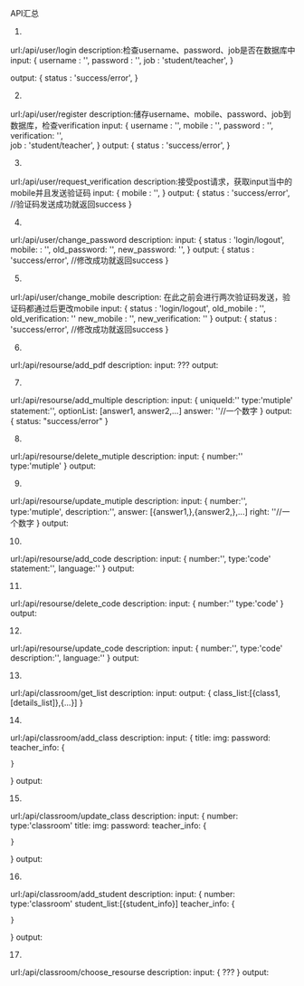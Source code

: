 API汇总

1.
url:/api/user/login
description:检查username、password、job是否在数据库中
input:
{
	username	: '',
	password	: '',
	job			: 'student/teacher',
}

output:
{
	status		: 'success/error',
}

2.
url:/api/user/register
description:储存username、mobile、password、job到数据库，检查verification
input:
{
	username	: '',
	mobile		: '',
	password	: '',
	verification: '',		
	job			: 'student/teacher',
}
output:
{
	status		: 'success/error',
}

3.
url:/api/user/request_verification
description:接受post请求，获取input当中的mobile并且发送验证码
input:
{
	mobile		: '',
}
output:
{
	status		: 'success/error', //验证码发送成功就返回success
}


4.
url:/api/user/change_password
description:
input:
{
	status		: 'login/logout',
	mobile:		: '',
	old_password: '',
	new_password: '',
}
output:
{
	status		: 'success/error', //修改成功就返回success
}

5.
url:/api/user/change_mobile
description: 在此之前会进行两次验证码发送，验证码都通过后更改mobile
input:
{
	status		: 'login/logout',
	old_mobile	: '',
	old_verification: ''
	new_mobile	: '',
	new_verification: ''
}
output:
{
	status		: 'success/error', //修改成功就返回success
}

6.
url:/api/resourse/add_pdf
description:
input:
???
output:

7.
url:/api/resourse/add_multiple
description:
input:
{
	uniqueId:''
	type:'mutiple'
	statement:'',
	optionList: [answer1, answer2,...] 
	answer: ''//一个数字
}
output:
{
	status: "success/error"
}

8.
url:/api/resourse/delete_mutiple
description:
input:
{
	number:''
	type:'mutiple'
}
output:

9.
url:/api/resourse/update_mutiple
description:
input:
{
	number:'',
	type:'mutiple',
	description:'',
	answer: [{answer1,},{answer2,},...]
	right: ''//一个数字
}
output:

10.
url:/api/resourse/add_code
description:
input:
{
	number:'',
	type:'code'
	statement:'',
	language:''
}
output:

11.
url:/api/resourse/delete_code
description:
input:
{
	number:''
	type:'code'
}
output:

12.
url:/api/resourse/update_code
description:
input:
{
	number:'',
	type:'code'
	description:'',
	language:''
}
output:

13.
url:/api/classroom/get_list
description:
input:
output:
{
	class_list:[{class1, [details_list]},{...}]
}

14.
url:/api/classroom/add_class
description:
input:
{
	title:
	img:
	password:
	teacher_info:
	{

	}
}
output:

15.
url:/api/classroom/update_class
description:
input:
{
	number:
	type:'classroom'
	title:
	img:
	password:
	teacher_info:
	{

	}
}
output:

16.
url:/api/classroom/add_student
description:
input:
{
	number:
	type:'classroom'
	student_list:[{student_info}]
	teacher_info:
	{

	}
}
output:

17.
url:/api/classroom/choose_resourse
description:
input:
{
	???
}
output:

